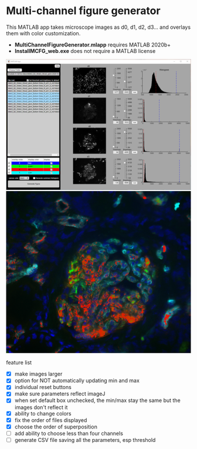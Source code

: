 # Multi-channel figure generator
This MATLAB app takes microscope images as d0, d1, d2, d3... and overlays them with color customization. 

* **MultiChannelFigureGenerator.mlapp** requires MATLAB 2020b+ 
* **InstallMCFG_web.exe** does not require a MATLAB license

![](Screenshot/Screenshot1.png)
![](Screenshot/Screenshot2.png)

feature list
- [x] make images larger
- [x] option for NOT automatically updating min and max
- [x] individual reset buttons
- [x] make sure parameters reflect imageJ
- [x] when set default box unchecked, the min/max stay the same but the images don't reflect it
- [x] ability to change colors
- [x] fix the order of files displayed
- [x] choose the order of superposition
- [ ] add ability to choose less than four channels
- [ ] generate CSV file saving all the parameters, esp threshold

